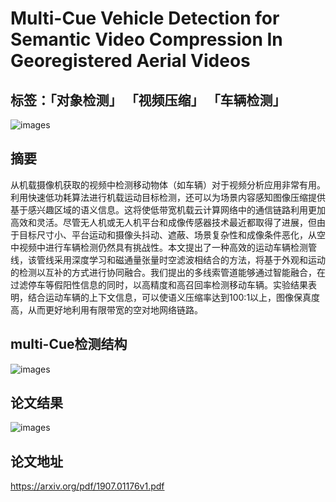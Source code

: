 # Multi-Cue Vehicle Detection for Semantic Video Compression In Georegistered Aerial Videos
## 标签：「对象检测」 「视频压缩」 「车辆检测」
![images](https://github.com/Sophia-11/Awesome-CV-Paper-Review/blob/master/Object%20Detection/2019-07-09/images/9.png)
## 摘要
从机载摄像机获取的视频中检测移动物体（如车辆）对于视频分析应用非常有用。利用快速低功耗算法进行机载运动目标检测，还可以为场景内容感知图像压缩提供基于感兴趣区域的语义信息。这将使低带宽机载云计算网络中的通信链路利用更加高效和灵活。尽管无人机或无人机平台和成像传感器技术最近都取得了进展，但由于目标尺寸小、平台运动和摄像头抖动、遮蔽、场景复杂性和成像条件恶化，从空中视频中进行车辆检测仍然具有挑战性。本文提出了一种高效的运动车辆检测管线，该管线采用深度学习和磁通量张量时空滤波相结合的方法，将基于外观和运动的检测以互补的方式进行协同融合。我们提出的多线索管道能够通过智能融合，在过滤停车等假阳性信息的同时，以高精度和高召回率检测移动车辆。实验结果表明，结合运动车辆的上下文信息，可以使语义压缩率达到100:1以上，图像保真度高，从而更好地利用有限带宽的空对地网络链路。
## multi-Cue检测结构
![images](https://github.com/Sophia-11/Awesome-CV-Paper-Review/blob/master/Object%20Detection/2019-07-09/images/10.png)
## 论文结果
![images](https://github.com/Sophia-11/Awesome-CV-Paper-Review/blob/master/Object%20Detection/2019-07-09/images/11.png)
## 论文地址
https://arxiv.org/pdf/1907.01176v1.pdf
